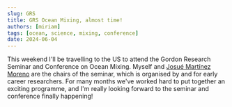 ```yaml
---
slug: GRS
title: GRS Ocean Mixing, almost time!
authors: [miriam]
tags: [ocean, science, mixing, conference]
date: 2024-06-04
---
```


This weekend I'll be travelling to the US to attend the Gordon Research Seminar and Conference on Ocean Mixing. <!--truncate-->
Myself and [Josué Martínez Moreno](https://josuemtzmo.github.io/about.html?lang=en) are the chairs of the seminar, which is organised by and for early career researchers. For many months we've worked hard to put together an exciting programme, and I'm really looking forward to the seminar and conference finally happening!
